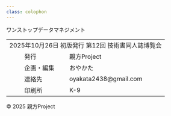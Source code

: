 ```yaml
---
class: colophon
---
```


<div>
    <!-- 余白 -->
</div>

<div>
    <div class="colophon-title">ワンストップデータマネジメント</div>
    <table>
        <tr>
            <td colspan="3">2025年10月26日 初版発行 第12回 技術書同人誌博覧会</td>
        </tr>
        <tr>
            <td>　</td>
            <td>発行</td>
            <td>親方Project</td>
        </tr>
        <tr>
            <td>　</td>
            <td>企画・編集</td>
            <td>おやかた</td>
        </tr>
        <tr>
            <td>　</td>
            <td>連絡先</td>
            <td>oyakata2438@gmail.com</td>
        </tr>
        <tr>
            <td>　</td>
            <td>印刷所</td>
            <td>K-9</td>
        </tr>
    </table>
    <div>&copy; 2025 親方Project</div>
</div>
